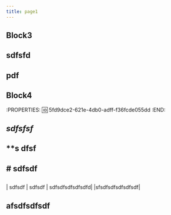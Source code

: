 ```yaml
---
title: page1
---
```


## Block3
## sdfsfd
## pdf
## Block4
:PROPERTIES:
:id: 5fd9dce2-621e-4db0-adff-f36fcde055dd
:END:
## *sdfsfsf*
## **s dfsf
## # sdfsdf
##
| sdfsdf | sdfsdf | sdfsdfsdfsdfsdfd|
|sfsdfsdfsdfsdfsdf|
##
## afsdfsdfsdf
##
##
